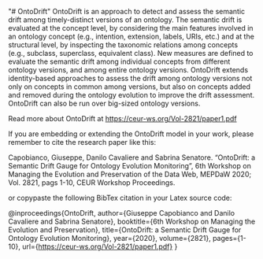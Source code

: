 "# OntoDrift" 
OntoDrift is an approach to detect and assess the semantic drift among timely-distinct versions of an ontology. The semantic drift is evaluated at the concept level, by considering the main features involved in an ontology concept (e.g., intention, extension, labels, URIs, etc.) and at the structural level, by inspecting the taxonomic relations among concepts (e.g., subclass, superclass, equivalent class). New measures are defined to evaluate the semantic drift among individual concepts from different ontology versions, and among entire ontology versions. OntoDrift extends identity-based approaches to assess the drift among ontology versions not only on concepts in common among versions, but also on concepts added and removed during the ontology evolution to improve the drift assessment. OntoDrift can also be run over big-sized ontology versions.

Read more about OntoDrift at https://ceur-ws.org/Vol-2821/paper1.pdf 

If you are embedding or extending the OntoDrift model in your work, please remember to cite the research paper like this:

Capobianco, Giuseppe, Danilo Cavaliere and Sabrina Senatore. “OntoDrift: a Semantic Drift Gauge for Ontology Evolution Monitoring”, 6th Workshop on Managing the Evolution and Preservation of the Data Web, MEPDaW 2020;  Vol. 2821, pags 1-10, CEUR Workshop Proceedings.

or copypaste the following BibTex citation in your Latex source code:

@inproceedings{OntoDrift,
  author={Giuseppe Capobianco and Danilo Cavaliere and Sabrina Senatore},
  booktitle={6th Workshop on Managing the Evolution and Preservation},
  title={OntoDrift: a Semantic Drift Gauge for Ontology Evolution Monitoring},
  year={2020},
  volume={2821},
  pages={1-10},
  url={https://ceur-ws.org/Vol-2821/paper1.pdf}
}



